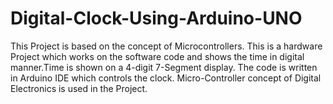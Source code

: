 # Digital-Clock-Using-Arduino-UNO
This Project is based on the concept of Microcontrollers. This is a hardware Project which works on the software code and shows the time in digital manner.Time is shown on a 4-digit 7-Segment display. The code is written in Arduino IDE which controls the clock. Micro-Controller concept of Digital Electronics is used in the Project.
